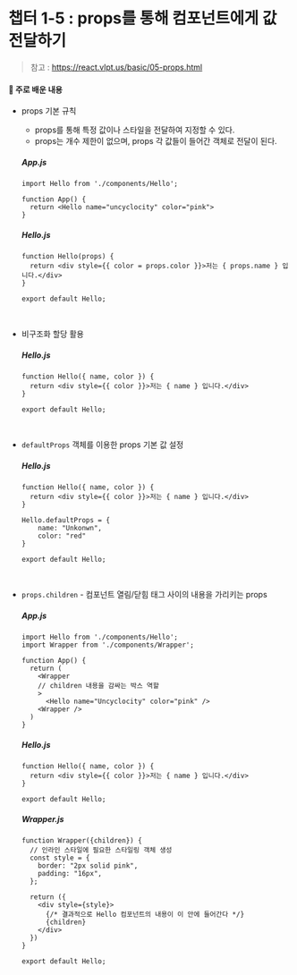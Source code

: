 # 챕터 1-5 : props를 통해 컴포넌트에게 값 전달하기

> 참고 : https://react.vlpt.us/basic/05-props.html

#### 📕 주로 배운 내용

- props 기본 규칙

  - props를 통해 특정 값이나 스타일을 전달하여 지정할 수 있다.
  - props는 개수 제한이 없으며, props 각 값들이 들어간 객체로 전달이 된다.

  ##### App.js

  ```{.javascript}
  import Hello from './components/Hello';

  function App() {
    return <Hello name="uncyclocity" color="pink">
  }
  ```

  ##### Hello.js

  ```{.javascript}
  function Hello(props) {
    return <div style={{ color = props.color }}>저는 { props.name } 입니다.</div>
  }

  export default Hello;
  ```

  <br>

- 비구조화 할당 활용

  ##### Hello.js

  ```{.javascript}
  function Hello({ name, color }) {
    return <div style={{ color }}>저는 { name } 입니다.</div>
  }

  export default Hello;
  ```

  <br>

- `defaultProps` 객체를 이용한 props 기본 값 설정

  ##### Hello.js

  ```{.javascript}
  function Hello({ name, color }) {
    return <div style={{ color }}>저는 { name } 입니다.</div>
  }

  Hello.defaultProps = {
      name: "Unkonwn",
      color: "red"
  }

  export default Hello;
  ```

  <br>

- `props.children` - 컴포넌트 열림/닫힘 태그 사이의 내용을 가리키는 props

  ##### App.js

  ```{.javascript}
  import Hello from './components/Hello';
  import Wrapper from './components/Wrapper';

  function App() {
    return (
      <Wrapper
      // children 내용을 감싸는 박스 역할
      >
        <Hello name="Uncyclocity" color="pink" />
      <Wrapper />
    )
  }
  ```

  ##### Hello.js

  ```{.javascript}
  function Hello({ name, color }) {
    return <div style={{ color }}>저는 { name } 입니다.</div>
  }

  export default Hello;
  ```

  ##### Wrapper.js

  ```{.javascript}
  function Wrapper({children}) {
    // 인라인 스타일에 필요한 스타일링 객체 생성
    const style = {
      border: "2px solid pink",
      padding: "16px",
    };

    return ({
      <div style={style}>
        {/* 결과적으로 Hello 컴포넌트의 내용이 이 안에 들어간다 */}
        {children}
      </div>
    })
  }

  export default Hello;
  ```
